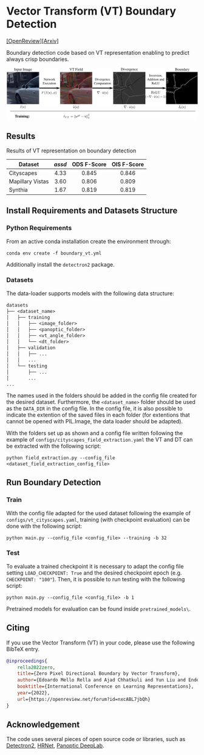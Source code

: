 # Vector Transform (VT) Boundary Detection

[[OpenReview]](https://openreview.net/forum?id=nxcABL7jbQh)[[Arxiv]](https://arxiv.org/abs/2203.08795)

Boundary detection code based on VT representation enabling to predict always crisp boundaries.

![method_fig](figs/vt_method.png)

## Results

Results of VT representation on boundary detection 

| Dataset           | *assd*        | ODS F-Score   | OIS F-Score   |
| ----------------- |:-------------:|:-------------:|:-------------:|
| Cityscapes        | 4.33          | 0.845         | 0.846         |
| Mapillary Vistas  | 3.60          | 0.806         | 0.809         |
| Synthia           | 1.67          | 0.819         | 0.819         |

## Install Requirements and Datasets Structure

### Python Requirements

From an active conda installation create the environment through:
```
conda env create -f boundary_vt.yml
```
Additionally install the `detectron2` package.

### Datasets

The data-loader supports models with the following data structure:

```
datasets
├── <dataset_name>
│   ├── training
│   │   ├── <image_folder>
│   │   ├── <panoptic_folder>
│   │   ├── <vt_angle_folder>
│   │   └── <dt_folder>
│   ├── validation
│   │   ├── ...
│   │   ...
│   └── testing
│       ├── ...
│       ...
...
```

The names used in the folders should be added in the config file created for the desired dataset.
Furthermore, the `<dataset_name>` folder should be used as the `DATA_DIR` in the config file.
In the config file, it is also possible to indicate the extention of the saved files in each folder (for extentions that cannot be opened with PIL.Image, the data loader should be adapted).

With the folders set up as shown and a config file written following the example of `configs/cityscapes_field_extraction.yaml` the VT and DT can be extracted with the following script:

```
python field_extraction.py --config_file <dataset_field_extraction_config_file>
```

## Run Boundary Detection

### Train

With the config file adapted for the used dataset following the example of `configs/vt_cityscapes.yaml`, training (with checkpoint evaluation) can be done with the following script:

```
python main.py --config_file <config_file> --training -b 32
```

### Test

To evaluate a trained checkpoint it is necessary to adapt the config file setting `LOAD_CHECKPOINT: True` and the desired checkpoint epoch (e.g. `CHECKPOINT: "100"`). Then, it is possible to run testing with the following script:

```
python main.py --config_file <config_file> -b 1
```

Pretrained models for evaluation can be found inside `pretrained_models\`.

## Citing

If you use the Vector Transform (VT) in your code, please use the following BibTeX entry.

```BibTeX
@inproceedings{
    rella2022zero,
    title={Zero Pixel Directional Boundary by Vector Transform},
    author={Edoardo Mello Rella and Ajad Chhatkuli and Yun Liu and Ender Konukoglu and Luc Van Gool},
    booktitle={International Conference on Learning Representations},
    year={2022},
    url={https://openreview.net/forum?id=nxcABL7jbQh}
}
```

## Acknowledgement

The code uses several pieces of open source code or libraries, such as [Detectron2](https://github.com/facebookresearch/detectron2), [HRNet](https://github.com/HRNet), [Panoptic DeepLab](https://github.com/bowenc0221/panoptic-deeplab).
